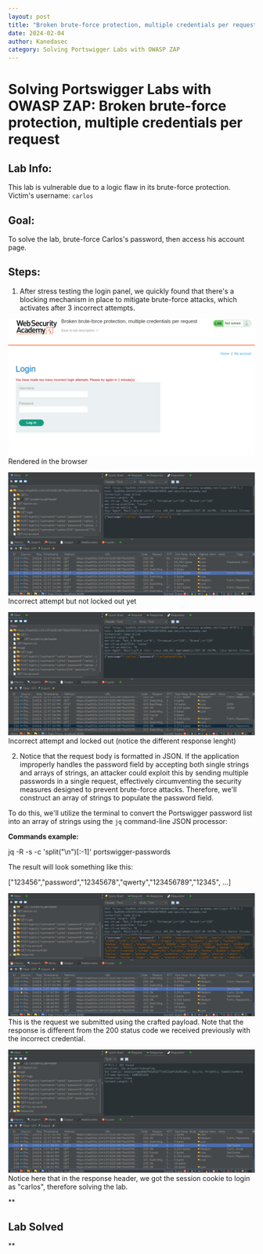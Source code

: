 ```yaml
---
layout: post
title: "Broken brute-force protection, multiple credentials per request"
date: 2024-02-04
author: Kanedasec
category: Solving Portswigger Labs with OWASP ZAP
---
```


Solving Portswigger Labs with OWASP ZAP: Broken brute-force protection, multiple credentials per request
================================================================================


Lab Info:
---------
 
This lab is vulnerable due to a logic flaw in its brute-force protection. Victim's username: `carlos`  


Goal:
-----
  
To solve the lab, brute-force Carlos's password, then access his account page.  


Steps:
------
  
1) After stress testing the login panel, we quickly found that there's a blocking mechanism in place to mitigate brute-force attacks, which activates after 3 incorrect attempts.  
  
  
![6-1.png](/assets/img/posts/Solving-Portswigger-Labs-with-OWASP-ZAP/Broken-brute-force-protection-multiple-credentials-per-request/6-1.png)  
Rendered in the browser  
  
  
![6-2.png](/assets/img/posts/Solving-Portswigger-Labs-with-OWASP-ZAP/Broken-brute-force-protection-multiple-credentials-per-request/6-2.png)  
Incorrect attempt but not locked out yet  
  
  
![6-3.png](/assets/img/posts/Solving-Portswigger-Labs-with-OWASP-ZAP/Broken-brute-force-protection-multiple-credentials-per-request/6-3.png)  
Incorrect attempt and locked out (notice the different response lenght)  
  
2) Notice that the request body is formatted in JSON. If the application improperly handles the password field by accepting both single strings and arrays of strings, an attacker could exploit this by sending multiple passwords in a single request, effectively circumventing the security measures designed to prevent brute-force attacks. Therefore, we'll construct an array of strings to populate the password field.  
  
To do this, we'll utilize the terminal to convert the Portswigger password list into an array of strings using the `jq` command-line JSON processor:  
  
**Commands example:**  
  
jq -R -s -c 'split("\\n")\[:-1\]' portswigger-passwords  
  
The result will look something like this:  
  
\["123456","password","12345678","qwerty","123456789","12345", ...\]  
  
  
![6-4.png](/assets/img/posts/Solving-Portswigger-Labs-with-OWASP-ZAP/Broken-brute-force-protection-multiple-credentials-per-request/6-4.png)  
This is the request we submitted using the crafted payload. Note that the response is different from the 200 status code we received previously with the incorrect credential.  
  
  
![6-5.png](/assets/img/posts/Solving-Portswigger-Labs-with-OWASP-ZAP/Broken-brute-force-protection-multiple-credentials-per-request/6-5.png)  
Notice here that in the response header, we got the session cookie to login as "carlos", therefore solving the lab.  
  
**

Lab Solved
----------

**
